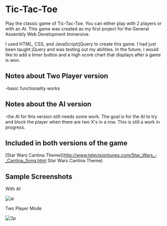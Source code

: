 # Tic-Tac-Toe

Play the classic game of Tic-Tac-Toe. You can either play with 2 players or with an AI.
This game was created as my first project for the General Assembly Web Development Immersive. 

I used HTML, CSS, and JavaScript/jQuery to create this game. I had just been taught jQuery and was testing out my abilities. In the future, I would like to add a timer button and a high score chart that displays after a game is won. 

## Notes about Two Player version
-basic functionality works

## Notes about the AI version
-the AI for this version still needs some work. The goal is for the AI to try and block the player when there are two X's in a row. This is still a work in progress.

## Included in both versions of the game

[Star Wars Cantina Theme](http://www.televisiontunes.com/Star_Wars_-_Cantina_Song.html Star Wars Cantina Theme)

<h2> Sample Screenshots </h2>
<p> With AI </p>
<img src = "http://i.imgur.com/Y6iTK4W.png?1" alt = "ai">

<p> Two Player Mode </p>
<img src = "http://i.imgur.com/Y6iTK4W.png?1" alt = "2p">



